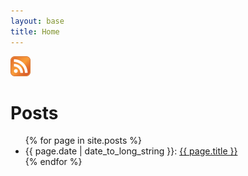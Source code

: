 ```yaml
---
layout: base
title: Home
---
```


<div class="feedicon">
<a href="/atom.xml"><img src="/images/feedicon.png" width="32" height="32" class="logo"></a>
</div>

# Posts

<ul class="toc">
{% for page in site.posts %}
 <li>{{ page.date | date_to_long_string }}:
 <a href="{{ page.url }}">{{ page.title }}</a></li>
{% endfor %}
</ul>

